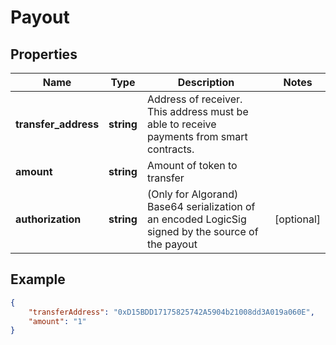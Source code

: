 # Payout

## Properties
Name | Type | Description | Notes
------------ | ------------- | ------------- | -------------
**transfer_address** | **string** | Address of receiver. This address must be able to receive payments from smart contracts. | 
**amount** | **string** | Amount of token to transfer | 
**authorization** | **string** | (Only for Algorand) Base64 serialization of an encoded LogicSig signed by the source of the payout | [optional] 

## Example

```json
{
    "transferAddress": "0xD15BDD17175825742A5904b21008dd3A019a060E",
    "amount": "1"
}
```